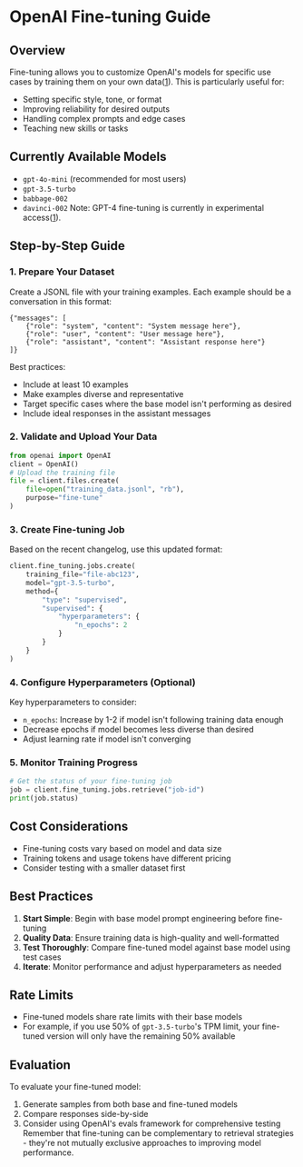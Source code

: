 # OpenAI Fine-tuning Guide
## Overview
Fine-tuning allows you to customize OpenAI's models for specific use cases by training them on your own data([1](https://platform.openai.com/docs/guides/fine-tuning)). This is particularly useful for:
- Setting specific style, tone, or format
- Improving reliability for desired outputs
- Handling complex prompts and edge cases
- Teaching new skills or tasks
## Currently Available Models
- `gpt-4o-mini` (recommended for most users)
- `gpt-3.5-turbo`
- `babbage-002`
- `davinci-002`
Note: GPT-4 fine-tuning is currently in experimental access([1](https://platform.openai.com/docs/guides/fine-tuning)).
## Step-by-Step Guide
### 1. Prepare Your Dataset
Create a JSONL file with your training examples. Each example should be a conversation in this format:
```jsonl
{"messages": [
    {"role": "system", "content": "System message here"},
    {"role": "user", "content": "User message here"},
    {"role": "assistant", "content": "Assistant response here"}
]}
```
Best practices:
- Include at least 10 examples
- Make examples diverse and representative
- Target specific cases where the base model isn't performing as desired
- Include ideal responses in the assistant messages
### 2. Validate and Upload Your Data
```python
from openai import OpenAI
client = OpenAI()
# Upload the training file
file = client.files.create(
    file=open("training_data.jsonl", "rb"),
    purpose="fine-tune"
)
```
### 3. Create Fine-tuning Job
Based on the recent changelog, use this updated format:
```python
client.fine_tuning.jobs.create(
    training_file="file-abc123",
    model="gpt-3.5-turbo",
    method={
        "type": "supervised",
        "supervised": {
            "hyperparameters": {
                "n_epochs": 2
            }
        }
    }
)
```
### 4. Configure Hyperparameters (Optional)
Key hyperparameters to consider:
- `n_epochs`: Increase by 1-2 if model isn't following training data enough
- Decrease epochs if model becomes less diverse than desired
- Adjust learning rate if model isn't converging
### 5. Monitor Training Progress
```python
# Get the status of your fine-tuning job
job = client.fine_tuning.jobs.retrieve("job-id")
print(job.status)
```
## Cost Considerations
- Fine-tuning costs vary based on model and data size
- Training tokens and usage tokens have different pricing
- Consider testing with a smaller dataset first
## Best Practices
1. **Start Simple**: Begin with base model prompt engineering before fine-tuning
2. **Quality Data**: Ensure training data is high-quality and well-formatted
3. **Test Thoroughly**: Compare fine-tuned model against base model using test cases
4. **Iterate**: Monitor performance and adjust hyperparameters as needed
## Rate Limits
- Fine-tuned models share rate limits with their base models
- For example, if you use 50% of `gpt-3.5-turbo`'s TPM limit, your fine-tuned version will only have the remaining 50% available
## Evaluation
To evaluate your fine-tuned model:
1. Generate samples from both base and fine-tuned models
2. Compare responses side-by-side
3. Consider using OpenAI's evals framework for comprehensive testing
Remember that fine-tuning can be complementary to retrieval strategies - they're not mutually exclusive approaches to improving model performance.